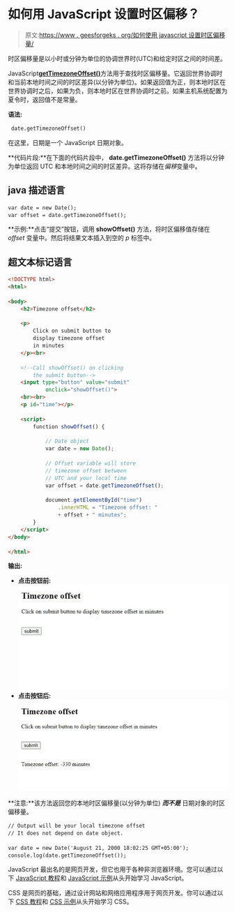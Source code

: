 # 如何用 JavaScript 设置时区偏移？

> 原文:[https://www . geesforgeks . org/如何使用 javascript 设置时区偏移量/](https://www.geeksforgeeks.org/how-to-set-timezone-offset-using-javascript/)

时区偏移量是以小时或分钟为单位的协调世界时(UTC)和给定时区之间的时间差。

JavaScript[**getTimezoneOffset()**](https://www.geeksforgeeks.org/javascript-date-gettimezoneoffset-method/)方法用于查找时区偏移量。它返回世界协调时和当前本地时间之间的时区差异(以分钟为单位)。如果返回值为正，则本地时区在世界协调时之后，如果为负，则本地时区在世界协调时之前。如果主机系统配置为夏令时，返回值不是常量。

**语法:**

```html
 date.getTimezoneOffset()

```

在这里，日期是一个 JavaScript 日期对象。

**代码片段:**在下面的代码片段中， **date.getTimezoneOffset()** 方法将以分钟为单位返回 UTC 和本地时间之间的时区差异。这将存储在*偏移*变量中。

## java 描述语言

```html
var date = new Date();
var offset = date.getTimezoneOffset();
```

**示例:**点击“提交”按钮，调用 **showOffset()** 方法，将时区偏移值存储在 *offset* 变量中。然后将结果文本插入到空的 *p* 标签中。

## 超文本标记语言

```html
<!DOCTYPE html>
<html>

<body>
    <h2>Timezone offset</h2>

    <p>
        Click on submit button to 
        display timezone offset 
        in minutes
    </p><br>

    <!--Call showOffset() on clicking 
        the submit button-->
    <input type="button" value="submit" 
            onclick="showOffset()">
    <br><br>
    <p id="time"></p>

    <script>
        function showOffset() {

            // Date object
            var date = new Date();

            // Offset variable will store 
            // timezone offset between 
            // UTC and your local time   
            var offset = date.getTimezoneOffset();

            document.getElementById("time")
                .innerHTML = "Timezone offset: " 
                + offset + " minutes";
        }  
    </script>
</body>

</html>
```

**输出:**

*   **点击按钮前:**
    ![](img/ecb80c10364440b40c69c9ca41eadef2.png)
*   **点击按钮后:**
    ![](img/c6489e64e7fc071ebb568cfdcc0f8058.png)

**注意:**该方法返回您的本地时区偏移量(以分钟为单位) ***而不是*** 日期对象的时区偏移量。

```html
// Output will be your local timezone offset 
// It does not depend on date object.

var date = new Date('August 21, 2000 18:02:25 GMT+05:00');
console.log(date.getTimezoneOffset());

```

JavaScript 最出名的是网页开发，但它也用于各种非浏览器环境。您可以通过以下 [JavaScript 教程](https://www.geeksforgeeks.org/javascript-tutorial/)和 [JavaScript 示例](https://www.geeksforgeeks.org/javascript-examples/)从头开始学习 JavaScript。

CSS 是网页的基础，通过设计网站和网络应用程序用于网页开发。你可以通过以下 [CSS 教程](https://www.geeksforgeeks.org/css-tutorials/)和 [CSS 示例](https://www.geeksforgeeks.org/css-examples/)从头开始学习 CSS。